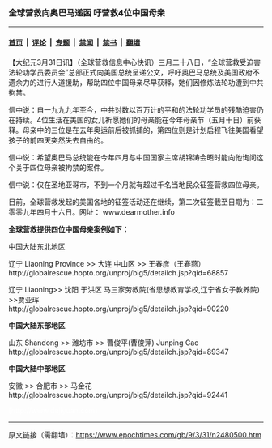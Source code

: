 ### 全球营救向奥巴马递函 吁营救4位中国母亲

---

#### [首页](../../../..?n2480500) &nbsp;|&nbsp; [评论](../../../../../epoch-comment?n2480500) &nbsp;|&nbsp; [专题](../../../../../epoch-special?n2480500) &nbsp;|&nbsp; [禁闻](../../../../../epoch-news?n2480500) &nbsp;|&nbsp; [禁书](../../../../../books?n2480500) &nbsp;|&nbsp; [翻墙](https://github.com/gfw-breaker/nogfw/blob/master/README.md?n2480500)


<div class="post_content" id="artbody" itemprop="articleBody">
 <!-- article content begin -->
 <p>
  【大纪元3月31日讯】（全球营救信息中心快讯）三月二十八日，“全球营救受迫害法轮功学员委员会”总部正式向美国总统呈递公文，呼吁奥巴马总统及美国政府不遗余力的进行人道援助，帮助四位中国母亲尽早获释，她们因修炼法轮功遭到中共拘禁。
 </p>
 <p>
  信中说：自一九九九年至今，中共对数以百万计的平和的法轮功学员的残酷迫害仍在持续。4位生活在美国的女儿祈愿她们的母亲能在今年母亲节（五月十日）前获释。母亲中的三位是在去年奥运前后被抓捕的，第四位则是计划启程飞往美国看望孩子的前四天突然失去自由的。
 </p>
 <p>
  信中说：希望奥巴马总统能在今年四月与中国国家主席胡锦涛会晤时能向他询问这个关于四位母亲被拘禁的案件。
 </p>
 <p>
  信中说：仅在圣地亚哥市，不到一个月就有超过千名当地民众征签营救四位母亲。
 </p>
 <p>
  目前，全球营救发起的美国各地的征签活动还在继续，第二次征签截至日期为：二零零九年四月十六日。网址：
  <ok href="www.dearmother.info">
   www.dearmother.info
  </ok>
 </p>
 <p>
  <b>
   全球营救提供四位中国母亲案例如下：
  </b>
 </p>
 <p>
  中国大陆东北地区
 </p>
 <p>
  辽宁 Liaoning Province &gt;&gt; 大连 中山区 &gt;&gt; 王春彦（王春燕）
  <br/>
  <ok href="http://globalrescue.hopto.org/unproj/big5/detailch.jsp?qid=68857">
   http://globalrescue.hopto.org/unproj/big5/detailch.jsp?qid=68857
  </ok>
 </p>
 <p>
  辽宁 Liaoning&gt;&gt; 沈阳 于洪区 马三家劳教院(省思想教育学校,辽宁省女子教养院) &gt;&gt;贾亚珲
  <br/>
  <ok href="http://globalrescue.hopto.org/unproj/big5/detailch.jsp?qid=90220">
   http://globalrescue.hopto.org/unproj/big5/detailch.jsp?qid=90220
  </ok>
 </p>
 <p>
  <b>
   中国大陆东部地区
  </b>
 </p>
 <p>
  山东 Shandong &gt;&gt; 潍坊市 &gt;&gt; 曹俊平(曹俊萍) Junping Cao
  <br/>
  <ok href="http://globalrescue.hopto.org/unproj/big5/detailch.jsp?qid=89347">
   http://globalrescue.hopto.org/unproj/big5/detailch.jsp?qid=89347
  </ok>
 </p>
 <p>
  <b>
   中国大陆中部地区
  </b>
 </p>
 <p>
  安徽 &gt;&gt; 合肥市 &gt;&gt; 马金花
  <br/>
  <ok href="http://globalrescue.hopto.org/unproj/big5/detailch.jsp?qid=92441">
   http://globalrescue.hopto.org/unproj/big5/detailch.jsp?qid=92441
  </ok>
 </p>
 <p>
  <p>
   <font color="#ffffff">
    (http://www.dajiyuan.com)
   </font>
  </p>
  <!-- article content end -->
  <div id="below_article_ad">
  </div>
 </p>
</div>


---

原文链接（需翻墙）：https://www.epochtimes.com/gb/9/3/31/n2480500.htm